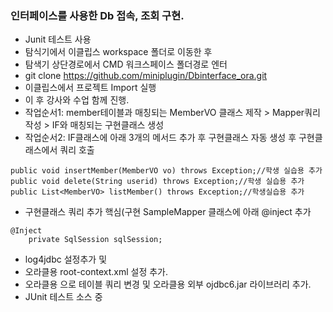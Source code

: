 ### 인터페이스를 사용한 Db 접속, 조회 구현.

- Junit 테스트 사용
- 탐식기에서 이클립스 workspace 폴더로 이동한 후 
- 탐색기 상단경로에서 CMD 워크스페이스 폴더경로 엔터
- git clone https://github.com/miniplugin/Dbinterface_ora.git
- 이클립스에서 프로젝트 Import 실행
- 이 후 강사와 수업 함께 진행.
- 작업순서1: member테이블과 매칭되는 MemberVO 클래스 제작 > Mapper쿼리작성 > IF와 매칭되는 구현클래스 생성
- 작업순서2: IF클래스에 아래 3개의 메서드 추가 후 구현클래스 자동 생성 후 구현클래스에서 쿼리 호출

```
public void insertMember(MemberVO vo) throws Exception;//학생 실습용 추가
public void delete(String userid) throws Exception;//학생 실습용 추가
public List<MemberVO> listMember() throws Exception;//학생실습용 추가
```

- 구현클래스 쿼리 추가 핵심(구현 SampleMapper 클래스에 아래 @inject 추가

```
@Inject
	private SqlSession sqlSession;
```

- log4jdbc 설정추가 및 
- 오라클용 root-context.xml 설정 추가.
- 오라클용 으로 테이블 쿼리 변경 및 오라클용 외부 ojdbc6.jar 라이브러리 추가.
- JUnit 테스트 소스 중 